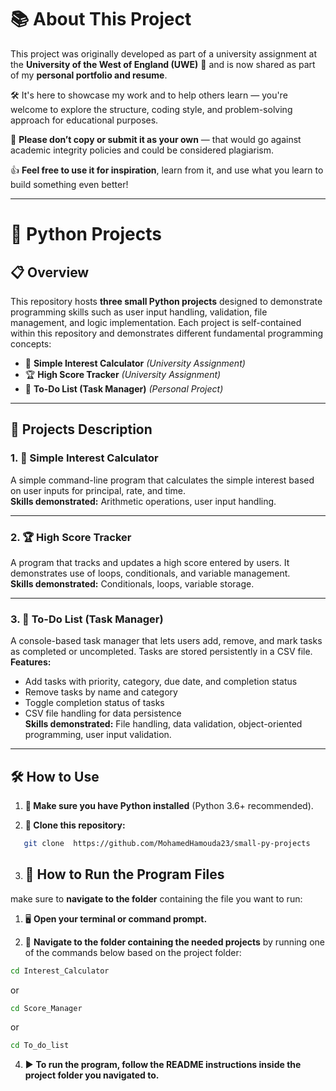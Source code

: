 # 📚 About This Project

This project was originally developed as part of a university assignment at the **University of the West of England (UWE)** 🏫 and is now shared as part of my **personal portfolio and resume**. 

🛠️ It's here to showcase my work and to help others learn — you're welcome to explore the structure, coding style, and problem-solving approach for educational purposes.

🚫 **Please don’t copy or submit it as your own** — that would go against academic integrity policies and could be considered plagiarism.

👍 **Feel free to use it for inspiration**, learn from it, and use what you learn to build something even better!

---

# 📁 Python Projects

## 📋 Overview

This repository hosts **three small Python projects** designed to demonstrate programming skills such as user input handling, validation, file management, and logic implementation. Each project is self-contained within this repository and demonstrates different fundamental programming concepts:

- 🧮 **Simple Interest Calculator** *(University Assignment)*  
- 🏆 **High Score Tracker** *(University Assignment)*  
- 📝 **To-Do List (Task Manager)** *(Personal Project)*

---

## 🚀 Projects Description

### 1. 🧮 Simple Interest Calculator  
A simple command-line program that calculates the simple interest based on user inputs for principal, rate, and time.  
**Skills demonstrated:** Arithmetic operations, user input handling.

---

### 2. 🏆 High Score Tracker  
A program that tracks and updates a high score entered by users. It demonstrates use of loops, conditionals, and variable management.  
**Skills demonstrated:** Conditionals, loops, variable storage.

---

### 3. 📝 To-Do List (Task Manager)  
A console-based task manager that lets users add, remove, and mark tasks as completed or uncompleted. Tasks are stored persistently in a CSV file.  
**Features:**  
- Add tasks with priority, category, due date, and completion status  
- Remove tasks by name and category  
- Toggle completion status of tasks  
- CSV file handling for data persistence  
**Skills demonstrated:** File handling, data validation, object-oriented programming, user input validation.

---

## 🛠 How to Use

1. **🧰 Make sure you have Python installed** (Python 3.6+ recommended).
   
2. **🔄 Clone this repository:**
```bash
   git clone  https://github.com/MohamedHamouda23/small-py-projects
```

3. ## 🚀 How to Run the Program Files

 make sure to **navigate to the folder** containing the file you want to run:


1. 🖥️ **Open your terminal or command prompt.**

2. 📂 **Navigate to the folder containing the needed projects** by running one of the commands below based on the project folder:


```bash
cd Interest_Calculator
```
or 
```bash
cd Score_Manager
```
or 

```bash
cd To_do_list
```
4. ▶️ **To run the program, follow the README instructions inside the project folder you navigated to.**

